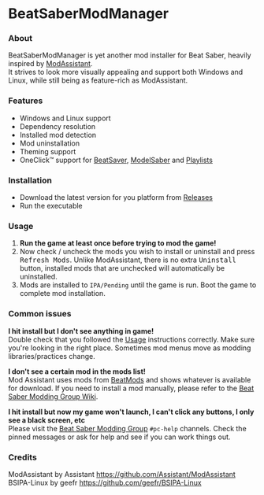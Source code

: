 # BeatSaberModManager

### About
BeatSaberModManager is yet another mod installer for Beat Saber, heavily inspired by [ModAssistant](https://github.com/Assistant/ModAssistant). \
It strives to look more visually appealing and support both Windows and Linux, while still being as feature-rich as ModAssistant.

### Features
- Windows and Linux support
- Dependency resolution
- Installed mod detection
- Mod uninstallation
- Theming support
- OneClick™ support for [BeatSaver](https://beatsaver.com), [ModelSaber](https://modelsaber.com) and [Playlists](https://bsaber.com/category/playlists)

### Installation
- Download the latest version for you platform from [Releases](https://github.com/affederaffe/BeatSaberModManager/releases)
- Run the executable

### Usage
1. **Run the game at least once before trying to mod the game!**
2. Now check / uncheck the mods you wish to install or uninstall and press <kbd>Refresh Mods</kbd>.
   Unlike ModAssistant, there is no extra <kbd>Uninstall</kbd> button, installed mods that are unchecked will automatically be uninstalled.
3. Mods are installed to `IPA/Pending` until the game is run. Boot the game to complete mod installation.

### Common issues
**I hit install but I don't see anything in game!** \
Double check that you followed the [Usage](#usage) instructions correctly.
Make sure you're looking in the right place. Sometimes mod menus move as  modding libraries/practices change.

**I don't see a certain mod in the mods list!** \
Mod Assistant uses mods from [BeatMods](https://beatmods.com/) and shows whatever is available for download. If you need to install a mod manually, please refer to the [Beat Saber Modding Group Wiki](https://bsmg.wiki/pc-modding.html#manual-installation).

**I hit install but now my game won't launch, I can't click any buttons, I only see a black screen, etc** \
Please visit the [Beat Saber Modding Group](https://discord.gg/beatsabermods) `#pc-help` channels. Check the pinned messages or ask for help and see if you can work things out.

### Credits
ModAssistant by Assistant https://github.com/Assistant/ModAssistant \
BSIPA-Linux by geefr https://github.com/geefr/BSIPA-Linux
